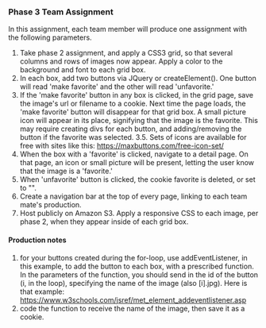 ### Phase 3 Team Assignment
In this assignment, each team member will produce one assignment with the following parameters. 
1. Take phase 2 assignment, and apply a CSS3 grid, so that several columns and rows of images now appear. Apply a color to the background
and font to each grid box. 
2. In each box, add two buttons via JQuery or createElement(). One button will read 'make favorite' and the other will read 'unfavorite.'
3. If the 'make favorite' button in any box is clicked, in the grid page, save the image's url or filename to a cookie. Next time the page loads, the 'make favorite' button will disappear for that grid box. A small picture icon will appear in its place, signifying that the image is the favorite. This may require creating divs for each button, and adding/removing the button if the favorite was selected. 
3.5. Sets of icons are available for free with sites like this: https://maxbuttons.com/free-icon-set/
4. When the box with a 'favorite' is clicked, navigate to a detail page. On that page, an icon or small picture will be present, letting the user know that the image is a 'favorite.' 
5. When 'unfavorite' button is clicked, the cookie favorite is deleted, or set to "". 
6. Create a navigation bar at the top of every page, linking to each team mate's production. 
7. Host publicly on Amazon S3. Apply a responsive CSS to each image, per phase 2, when they appear inside of each grid box. 

#### Production notes
1. for your buttons created during the for-loop, use addEventListener, in this example, to add the button to each box, with a prescribed function. In the parameters of the function, you should send in the id of the button (i, in the loop), specifying the name of the image (also [i].jpg). Here is that example: https://www.w3schools.com/jsref/met_element_addeventlistener.asp
2. code the function to receive the name of the image, then save it as a cookie. 
